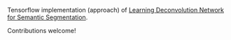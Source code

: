 Tensorflow implementation (approach) of [Learning Deconvolution Network for Semantic Segmentation](http://arxiv.org/pdf/1505.04366v1.pdf). 

Contributions welcome!